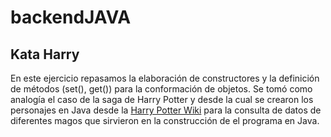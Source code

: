# backendJAVA

## Kata Harry

En este ejercicio repasamos la elaboración de constructores y la definición de métodos (set(), get()) para la conformación de objetos.
Se tomó como analogía el caso de la saga de Harry Potter y desde la cual se crearon los personajes en Java desde la [Harry Potter Wiki](https://harrypotter.fandom.com/wiki/Harry_Potter) para la consulta de datos de diferentes magos que sirvieron en la construcción de el programa en Java.
